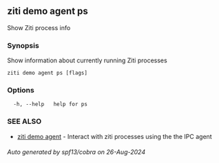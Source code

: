 ## ziti demo agent ps

Show Ziti process info

### Synopsis

Show information about currently running Ziti processes

```
ziti demo agent ps [flags]
```

### Options

```
  -h, --help   help for ps
```

### SEE ALSO

* [ziti demo agent](../agent.md)	 - Interact with ziti processes using the the IPC agent

###### Auto generated by spf13/cobra on 26-Aug-2024
